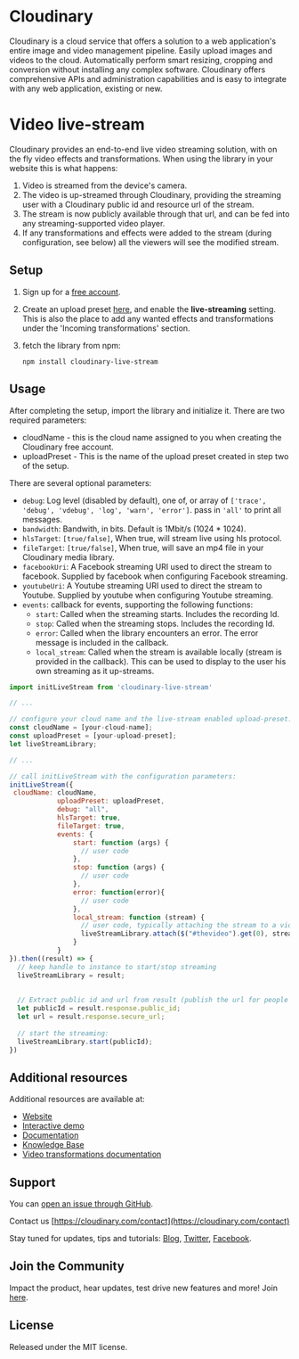 Cloudinary
==========

Cloudinary is a cloud service that offers a solution to a web application's entire image and video management pipeline.
Easily upload images and videos to the cloud. Automatically perform smart resizing, cropping and conversion 
without installing any complex software. 
Cloudinary offers comprehensive APIs and administration capabilities and is easy to integrate with any web application,
existing or new.

Video live-stream 
=================

Cloudinary provides an end-to-end live video streaming solution, with on the fly video effects and transformations.
When using the library in your website this is what happens:
1. Video is streamed from the device's camera.
2. The video is up-streamed through Cloudinary, providing the streaming user with a Cloudinary public id and resource
 url of the stream.
3. The stream is now publicly available through that url, and can be fed into any streaming-supported video player.
4. If any transformations and effects were added to the stream (during configuration, see below) all the viewers will
see the modified stream.
## Setup ######################################################################

1. Sign up for a [free account](https://cloudinary.com/users/register/free).

2. Create an upload preset [here](https://cloudinary.com/console/upload_presets/new), and enable 
the ****live-streaming**** setting. This is also the place to add any wanted effects and transformations under the 
'Incoming transformations' section.

3. fetch the library from npm:

    ```npm install cloudinary-live-stream```

## Usage ######################################################################

After completing the setup, import the library and initialize it. There are two required parameters:
* cloudName - this is the cloud name assigned to you when creating the Cloudinary free account.
* uploadPreset - This is the name of the upload preset created in step two of the setup.

There are several optional parameters:
* `debug`: Log level (disabled by default), one of, or array of ```['trace', 'debug', 'vdebug', 'log', 'warn', 'error']```. pass in ```'all'``` to print all
 messages.
* `bandwidth`: Bandwith, in bits. Default is 1Mbit/s (1024 * 1024).
* `hlsTarget`: `[true/false]`, When true, will stream live using hls protocol.
* `fileTarget`: `[true/false]`, When true, will save an mp4 file in your Cloudinary media library.
* `facebookUri`: A Facebook streaming URI used to direct the stream to facebook. 
Supplied by facebook when configuring Facebook streaming.
* `youtubeUri`: A Youtube streaming URI used to direct the stream to Youtube. Supplied by youtube when configuring
 Youtube streaming.
* `events`: callback for events, supporting the following functions:
    * `start`: Called when the streaming starts. Includes the recording Id. 
    * `stop`: Called when the streaming stops. Includes the recording Id.
    * `error`: Called when the library encounters an error. The error message is included in the callback.
    * `local_stream`: Called when the stream is available locally (stream is provided in the callback). This can be used 
    to display to the user his own streaming as it up-streams.
    
```javascript
import initLiveStream from 'cloudinary-live-stream'

// ...

// configure your cloud name and the live-stream enabled upload-preset:
const cloudName = [your-cloud-name];
const uploadPreset = [your-upload-preset];
let liveStreamLibrary;

// ...

// call initLiveStream with the configuration parameters:
initLiveStream({
 cloudName: cloudName,
            uploadPreset: uploadPreset,
            debug: "all",
            hlsTarget: true,
            fileTarget: true,
            events: {
                start: function (args) {
                  // user code
                },
                stop: function (args) {
                  // user code
                },
                error: function(error){
                  // user code
                },
                local_stream: function (stream) {
                  // user code, typically attaching the stream to a video view:
                  liveStreamLibrary.attach($("#thevideo").get(0), stream);
                }
            }
}).then((result) => {
  // keep handle to instance to start/stop streaming 
  liveStreamLibrary = result;
  
  
  // Extract public id and url from result (publish the url for people to watch the stream):
  let publicId = result.response.public_id;
  let url = result.response.secure_url;
  
  // start the streaming:
  liveStreamLibrary.start(publicId);
})
```

## Additional resources ##########################################################

Additional resources are available at:

* [Website](https://cloudinary.com)
* [Interactive demo](https://demo.cloudinary.com/live)
* [Documentation](https://cloudinary.com/documentation)
* [Knowledge Base](https://support.cloudinary.com/hc/en-us)
* [Video transformations documentation](https://cloudinary.com/documentation/video_manipulation_and_delivery)

## Support

You can [open an issue through GitHub](https://github.com/cloudinary/cloudinary-live-stream-js/issues).

Contact us [https://cloudinary.com/contact](https://cloudinary.com/contact)

Stay tuned for updates, tips and tutorials: [Blog](https://cloudinary.com/blog), [Twitter](https://twitter.com/cloudinary), [Facebook](https://www.facebook.com/Cloudinary).

## Join the Community ##########################################################

Impact the product, hear updates, test drive new features and more! Join [here](https://www.facebook.com/groups/CloudinaryCommunity).


## License #######################################################################

Released under the MIT license.
